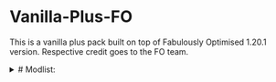 # Vanilla-Plus-FO
This is a vanilla plus pack built on top of Fabulously Optimised 1.20.1 version. Respective credit goes to the FO team.

<details>
<summary># Modlist:</summary>

1. **EMI Enchants**
   - Version: 1.0.0
2. **Continuity**
   - Version: 3.0.0-beta.4+1.20.1
3. **Xaero's Minimap**
   - Version: 24.2.0_Fabric_1.20
4. **YetAnotherConfigLib**
   - Version: 3.2.1+1.20-fabric
5. **Coven**
   - Version: 0.16.2
6. **Dramatic Skys**
   - Version: 1.5.3.24
7. **Puzzle**
   - Version: 1.5.2+1.20
8. **Fabrishot**
   - Version: 1.10.0
9. **[EMF] Entity Model Features**
   - Version: 1.0.2
10. **More Culling**
    - Version: v0.19.0-1.20.x
11. **ImmediatelyFast**
    - Version: 1.2.6+1.20.2
12. **Even Better Enchants**
    - Version: 1-20
13. **EMIffect**
    - Version: fabric-1.1.2+mc1.20.1
14. **Capes**
    - Version: 1.5.2+1.20
15. **Terralith**
    - Version: 2.5.4
16. **More Chat History**
    - Version: mc1.19.1-1.1.1
17. **Easy Magic**
    - Version: v8.0.1-1.20.1-Fabric
18. **Cloth Config API**
    - Version: 11.1.106+fabric
19. **Sodium**
    - Version: mc1.20.1-0.5.3
20. **Extended Drawers**
    - Version: 2.1.1+mc.1.20.1
21. **[ETF] Entity Texture Features**
    - Version: 4.5.1
22. **Reese's Sodium Options**
    - Version: mc1.20.1-1.6.5
23. **RightClickHarvest**
    - Version: 3.2.3+1.19.x-1.20.1-fabric
24. **Dungeons and Taverns Ancient City Overhaul**
    - Version: 1+mod
25. **Controlify**
    - Version: 1.6.0+1.20
26. **Visible Ores**
    - Version: 2.10
27. **AdvancementInfo**
    - Version: 1.20-fabric0.83.0-1.4
28. **Fabric Language Kotlin**
    - Version: 1.10.10+kotlin.1.9.10
29. **FabricSkyBoxes Interop**
    - Version: mc1.20.1-1.3.6
30. **JamLib**
    - Version: 0.6.1+1.20.x
31. **OptiGUI**
    - Version: 2.1.5
32. **Cardinal Components API**
    - Version: 5.2.2
33. **SuperMartijn642's Config Lib**
    - Version: 1.1.8a-fabric-mc1.20.1
34. **Dynamic FPS**
    - Version: 3.2.1
35. **Balm**
    - Version: 7.3.6+fabric-1.20.1
36. **Entity Culling**
    - Version: 1.6.2-1.20.2
37. **Memory Leak Fix**
    - Version: v1.1.2
38. **Xaero's World Map**
    - Version: 1.38.8_Fabric_1.20
39. **Enhanced Block Entities**
    - Version: 0.9+1.20
40. **Easy Anvils**
    - Version: v8.0.2-1.20.1-Fabric
41. **Indium**
    - Version: 1.0.27+mc1.20.1
42. **Fabric API**
    - Version: 0.92.0+1.20.1
43. **Animatica**
    - Version: 0.6+1.20
44. **Sodium Extra**
    - Version: mc1.20.1-0.5.1
45. **Puzzles Lib**
    - Version: v8.0.15-1.20.1-Fabric
46. **Puzzles Lib**
    - Version: v8.1.21-1.20.1-Fabric
47. **Model Gap Fix**
    - Version: 1.14
48. **Debugify**
    - Version: 1.20.1+2.0
49. **Enhanced Boss Bars**
    - Version: 1.4.1
50. **Clumps**
    - Version: 12.0.0.4
51. **Your Options Shall Be Respected (YOSBR)**
    - Version: 0.1.2
52. **Lithostitched**
    - Version: 1.1.6
53. **Kappa Shader**
    - Version: 5.2
54. **FabricSkyboxes**
    - Version: mc1.20.1-0.7.3
55. **Iris Shaders**
    - Version: 1.6.10+1.20.1
56. **Simple Magnets**
    - Version: 1.1.11-fabric-mc1.20
57. **Remove Reloading Screen**
    - Version: 3.2.0-1.20.1-fabric
58. **Mouse Tweaks**
    - Version: 1.20-2.26-fabric
59. **Silk**
    - Version: 1.10.1
60. **Tree Harvester**
    - Version: 1.20.1-8.7-fabric+forge+neo
61. **Mythic Metals**
    - Version: 0.19.9+1.20.1
62. **Vein Mining**
    - Version: 1.5.0+1.20.1
63. **EMI Addon: Extra Mod Integrations**
    - Version: 0.4.6+1.20.1
64. **oωo (owo-lib)**
    - Version: 0.11.2+1.20
65. **Fast Better Grass**
    - Version: 1.20.2
66. **Collective**
    - Version: 1.20.1-7.71-fabric+forge+neo
67. **EMI**
    - Version: 1.1.10+1.20.1+fabric
68. **ChoiceTheorem's Overhauled Village**
    - Version: 3.4.6
69. **Searchables**
    - Version: 1.0.3
70. **Easy Shulker Boxes**
    - Version: v8.0.2-1.20.1-Fabric
71. **Lithium**
    - Version: mc1.20.1-0.11.2
72. **Pinku's Pink GUI Pack Addon - Full Pink Title**
    - Version: 1.0
73. **EMI Trades**
    - Version: fabric-1.2.1+mc1.20.1
74. **Alloy Forgery**
    - Version: 2.1.2+1.20
75. **Carry On**
    - Version: 2.1.2.7
76. **Borderless Mining**
    - Version: 1.1.8+1.20.1
77. **Better Mount HUD**
    - Version: 1.2.2
78. **Tectonic**
    - Version: 2.3.5b
79. **Mod Menu**
    - Version: 7.2.2
80. **Fadeless**
    - Version: 1.0.1
81. **ModernFix**
    - Version: 5.8.1+mc1.20.1
82. **Forge Config API Port**
    - Version: v8.0.0-1.20.1-Fabric
83. **CIT Resewn**
    - Version: 1.1.3+1.20
84. **e4mc**
    - Version: 4.0.1+1.19.4-fabric
85. **Main Menu Credits**
    - Version: 1.1.2
86. **No Chat Reports**
    - Version: Fabric-1.20.1-v2.2.2
87. **EMI Loot**
    - Version: 0.6.6+1.20.1
88. **SuperMartijn642's Core Lib**
    - Version: 1.1.17-fabric-mc1.20.1
89. **Dungeons and Taverns Stronghold Overhaul**
    - Version: 1+mod
90. **Traveler's Backpack**
    - Version: 1.20.1-9.1.15
91. **EMI Ores**
    - Version: 0.4+1.20.1
92. **MixinTrace**
    - Version: 1.1.1+1.17
93. **Wraith Waystones**
    - Version: 3.3.2+mc1.20.1
94. **Chat Reporting Helper**
    - Version: 3.5
95. **Dungeons and Taverns**
    - Version: 3.0.3.f+mod
96. **Mouse Wheelie**
    - Version: 1.13.0+mc1.20.1
97. **Hang Glider**
    - Version: v8.0.1-1.20.1-Fabric
98. **Language Reload**
    - Version: 1.5.9+1.20.1
99. **FerriteCore**
    - Version: 6.0.0-fabric
100. **Motschen's Better Leaves**
    - Version: 8.0
101. **Zoomify**
    - Version: 2.11.2
102. **Pinku's Pink GUI Pack**
    - Version: V.2.2
103. **EMI Enchanting**
    - Version: 0.1.0+1.20.1
104. **FastQuit**
    - Version: 3.0.0+1.20+
105. **Controlling**
    - Version: 12.0.2
106. **LambDynamicLights**
    - Version: 2.3.2+1.20.1
107. **Translations for Sodium**
    - Version: v2.18.0
108. **Mod Menu Helper**
    - Added via overrides
</details>

